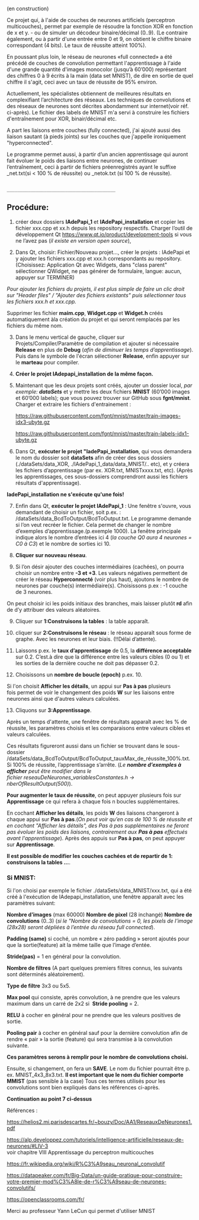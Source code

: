 
(en construction)

Ce projet qui, à l'aide de couches de neurones artificiels (perceptron multicouches),
permet par exemple de résoudre la fonction XOR en fonction de x et y. - ou de simuler un décodeur binaire/décimal (0..9).
(Le contraire également, ou à partir d'une entrée entre 0 et 9, on obtient le chiffre binaire correspondant (4 bits). Le taux de réussite atteint 100%).

En poussant plus loin, le réseau de neurones «full connected» a été précédé de couches de convolution permettant l'apprentissage à l'aide d'une grande quantité d'images monocolor (jusqu’à 60’000) représentant des chiffres 0 à 9 écrits à la main (data set MNIST), de dire en sortie de quel chiffre il s'agit, ceci avec un taux de réussite de 95% environ.

Actuellement, les spécialistes obtiennent de meilleures résultats en complexifiant l’architecture des réseaux.
Les techniques de convolutions et des réseaux de neurones sont décrites abondamment sur internet(voir réf. ci-après).
Le fichier des labels de MNIST m'a servi à construire les fichiers d'entraînement pour XOR, binair/décimal etc.

A part les liaisons entre couches (fully connected), j'ai ajouté aussi des liaison sautant (à pieds joints) sur les couches que j'appelle ironiquement "hyperconnected".

Le programme permet aussi, à partir d’un ancien apprentissage qui auront fait évoluer le poids des liaisons entre neurones, de continuer l’entraînement, ceci à partir de fichiers préenregistrés ayant le suffixe _net.txt(si < 100 % de réussite) ou _netok.txt (si 100 % de réussite). 

						            _________________________________________
								

##  Procédure:

1.  créer deux dossiers **IAdePapi_1** et **IAdePapi_installation** et copier les fichier xxx.cpp et xx.h depuis les repository respectifs.
Charger l’outil de développement Qt https://www.qt.io/product/development-tools si vous ne l’avez pas (*il existe en version open source*),
 
2.  Dans Qt, choisir: Fichier/Nouveau projet..., créer le projets : IAdePapi  et  y ajouter les fichiers xxx.cpp et xxx.h correspondants au repository.
(Choisissez: Application Qt avec Widgets, dans "class parent" sélectionner QWidget, ne pas générer de formulaire, langue: aucun, appuyer sur TERMINER) 

*Pour ajouter les fichiers du projets, il est plus simple de faire un clic droit sur "Header files" / "Ajouter des fichiers existants" puis sélectionner tous les fichiers xxx.h et xxx.cpp.*

Supprimer les fichier **maim.cpp**, **Widget.cpp** et **Widget.h** créés automatiquement àla création du projet et qui seront remplacés par les fichiers du même nom.

3.  Dans le menu vertical de gauche, cliquer sur Projets/Compiler/Paramètre de compilation et ajouter si nécessaire **Release** en plus de **Debug** (*afin de diminuer les temps d’apprentissage*). Puis dans le symbole de l'écran sélectioner **Release**, enfin appuyer sur le **marteau** pour compiler.
   
4.  **Créer le projet IAdepapi_installation de la même façon.**

5.	 Maintenant que les deux projets sont créés, ajouter un dossier local, *par exemple: **dataSets*** et y mettre les deux fichiers **MNIST** (60’000 images et 60’000 labels); que vous pouvez trouver sur GitHub sous **fgnt/mnist**. Charger et extraire les fichiers d'entrainement :

	    https://raw.githubusercontent.com/fgnt/mnist/master/train-images-idx3-ubyte.gz
  	 
	    https://raw.githubusercontent.com/fgnt/mnist/master/train-labels-idx1-ubyte.gz


6.	 Dans Qt, **exécuter le projet "IadePapi_installation**, qui vous demandera le nom du dossier soit **dataSets** afin de créer des sous dossiers (./dataSets/data_XOR, ./IAdePapi_1_data/data_MNIST/.. etc), et y créera les fichiers d’apprentissage (par ex. XOR.txt, MNISTxxxx.txt, etc).
(Après les apprentissages, ces sous-dossiers comprendront aussi les fichiers résultats d'apprentissage).

**IadePapi_installation ne s'exécute qu'une fois!**

7.	 Enfin dans Qt, **exécuter le projet IAdePapi_1** :
Une fenêtre s'ouvre, vous demandant de choisir un fichier, soit p.ex. : /dataSets/data_BcdToOutput/BcdToOutput.txt.
Le programme demande si l’on veut recréer le fichier. Cela permet de changer le nombre d’exemples d’apprentissage.(p.exemple 1000). La fenêtre principale indique alors le nombre d’entrées ici 4 (*la couche Q0 aura 4 neurones = C0 à C3*) et le nombre de sorties ici 10.
	
8.	 **Cliquer sur nouveau réseau**.

9.	 Si l’on désir ajouter des couches intermédiaires (cachées), on pourra choisir un nombre entre **-3 et +3**. Les valeurs négatives permettent de créer le réseau **Hyperconnecté** (voir plus haut),
ajoutons le nombre de neurones par couche(s) intermédiaire(s). Choisissons p.ex : -1 couche de 3 neurones.

On peut choisir ici les poids initiaux des branches, mais laisser plutôt **rd** afin de d’y attribuer des valeurs aléatoires.

9.	 Cliquer sur **1:Construisons la tables** : la table apparaît.

10.  cliquer sur **2:Construisons le réseau** : le réseau apparaît sous forme de graphe. Avec les neurones et leur biais. (!!Délai d’attente).

11.  Laissons p.ex. le **taux d’apprentissage** de 0.5, la **différence acceptable** sur 0.2. C’est.à dire que la différence entre les valeurs cibles (0 ou 1) et les sorties de la dernière couche ne doit pas dépasser 0.2.

12.  Choisissons un **nombre de boucle (epoch)**  p.ex. 10.	

Si l'on choisit **Afficher les détails**, un appui sur **Pas à pas** plusieurs fois permet de voir le changement des poids **W** sur les liaisons entre neurones ainsi que d'autres valeurs calculées.

13.  Cliquons sur **3:Apprentissage**. 

Après un temps d'attente, une fenêtre de résultats apparaît avec les % de réussite, les paramètres choisis et les comparaisons entre valeurs cibles et valeurs calculées.

Ces résultats figureront aussi dans un fichier se trouvant dans le sous-dossier /dataSets/data_BcdToOutput/BcdToOutput_tauxMax_de_réussite_100%.txt. Si 100% de réussite, l’apprentissage s’arrête.
(*Le **nombre d’exemples à afficher** peut être modifier dans le fichier reseauDeNeurones_variablesConstantes.h -> nberOfResultOutput(500)*).

**Pour augmenter le taux de réussite**, on peut appuyer plusieurs fois sur **Apprentissage** ce qui refera à chaque fois n boucles supplémentaires. 

En cochant **Afficher les détails**, les poids **W** des liaisons changeront à chaque appui sur **Pas à pas**.(*On peut voir qu’en cas de 100 % de réussite et en cochant "Afficher les détails", des Pas à pas supplémentaires ne feront pas évoluer les poids des liaisons, contrairement aux **Pas à pas** effectués  avant l'apprentissage*). Après des appuis sur **Pas à pas**, on peut appuyer sur **Apprentissage**.

**Il est possible de modifier les couches cachées et de repartir de 1: construisons la tables ...**.

 ### Si MNIST: 

Si l'on choisi par exemple le fichier ./dataSets/data_MNIST/xxx.txt, qui a été créé à l'exécution de IAdepapi_installation, une fenêtre apparaît avec les paramètres suivant:

**Nombre d’images** (max 60000) 	**Nombre de pixel** (28 inchangé)	**Nombre de convolutions** (0..3)
(*si le "Nombre de convolutions = 0, les pixels de l’image (28x28) seront dépliées à l’entrée du réseau full connected*).

**Padding (same)** si coché, un nombre « zéro padding » seront ajoutés pour que la sortie(feature) ait la même taille que l’image d’entée. 

**Stride(pas)** = 1 en général pour la convolution.

**Nombre de filtres** (A part quelques premiers filtres connus, les suivants sont déterminés aléatoirement). 

**Type de filtre** 3x3 ou 5x5.

**Max pool** qui consiste, après convolution, à ne prendre que les valeurs maximum dans un carré de 2x2 si  **Stride pooling** = 2. 

**RELU** à cocher en général pour ne prendre que les valeurs positives de sortie.

**Pooling pair** à cocher en général sauf pour la dernière convolution afin de rendre « pair » la sortie (feature) qui sera transmise à la convolution suivante.

**Ces paramètres serons à remplir pour le nombre de convolutions choisi.**

Ensuite, si changement, on fera un **SAVE**. Le nom du fichier pourrait être p. ex. MNIST_4x3_8x3.txt.
**Il est important que le nom du fichier comporte MMIST** (pas sensible à la case)
Tous ces termes utilisés pour les convolutions sont bien expliqués dans les références ci-après.

**Continuation au point 7 ci-dessus**



Références :

https://helios2.mi.parisdescartes.fr/~bouzy/Doc/AA1/ReseauxDeNeurones1.pdf

https://alp.developpez.com/tutoriels/intelligence-artificielle/reseaux-de-neurones/#LIV-3  
voir chapitre VIII Apprentissage du perceptron multicouches

https://fr.wikipedia.org/wiki/R%C3%A9seau_neuronal_convolutif

https://datapeaker.com/fr/Big-Data/un-guide-pratique-pour-construire-votre-premier-mod%C3%A8le-de-r%C3%A9seau-de-neurones-convolutifs/

https://openclassrooms.com/fr/

Merci au professeur Yann LeCun qui permet d'utiliser MNIST

